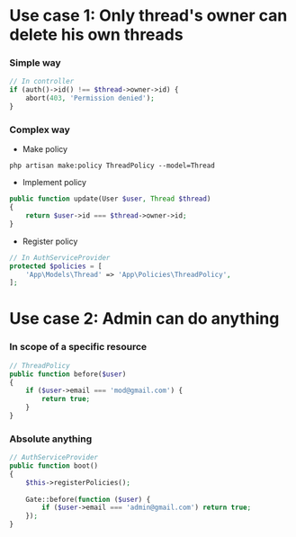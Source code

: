 # Use case 1: Only thread's owner can delete his own threads
### Simple way
```php
// In controller
if (auth()->id() !== $thread->owner->id) {
    abort(403, 'Permission denied');
}
```

### Complex way
- Make policy
```console
php artisan make:policy ThreadPolicy --model=Thread
```

- Implement policy
```php
public function update(User $user, Thread $thread)
{
    return $user->id === $thread->owner->id;
}
```

- Register policy
```php
// In AuthServiceProvider
protected $policies = [
    'App\Models\Thread' => 'App\Policies\ThreadPolicy',
];
```

# Use case 2: Admin can do anything
### In scope of a specific resource 
```php
// ThreadPolicy
public function before($user)
{
    if ($user->email === 'mod@gmail.com') {
        return true;
    }
}
```

### Absolute anything
```php
// AuthServiceProvider
public function boot()
{
    $this->registerPolicies();
    
    Gate::before(function ($user) {
        if ($user->email === 'admin@gmail.com') return true;
    });
}
```

